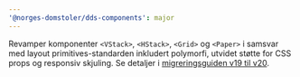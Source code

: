 ```yaml
---
'@norges-domstoler/dds-components': major
---
```


Revamper komponenter `<VStack>`, `<HStack>`, `<Grid>` og `<Paper>` i samsvar med layout primitives-standarden inkludert polymorfi, utvidet støtte for CSS props og responsiv skjuling. Se detaljer i [migreringsguiden v19 til v20](https://design.domstol.no/987b33f71/p/88e4c8-v19-til-v20).
